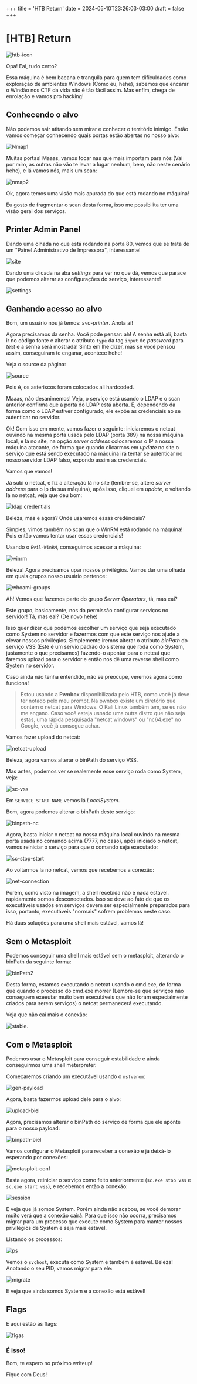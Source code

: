 +++
title = 'HTB Return'
date = 2024-05-10T23:26:03-03:00
draft = false
+++

# [HTB] Return

![htb-icon](https://github.com/bielzaoo/bielzaoo.github.io/blob/main/images/htb.png?raw=true)

Opa! Eai, tudo certo?

Essa máquina é bem bacana e tranquila para quem tem dificuldades como exploração de ambientes Windows (Como eu, hehe), sabemos que encarar o Windão nos CTF da vida não é tão fácil assim. Mas enfim, chega de enrolação e vamos pro hacking!

## Conhecendo o alvo
Não podemos sair atitando sem mirar e conhecer o território inimigo. Então vamos começar conhecendo quais portas estão abertas no nosso alvo:

![Nmap1](https://raw.githubusercontent.com/bielzaoo/bielzaoo.github.io/main/images/return-htb/nmap1.png)

Muitas portas! Maaas, vamos focar nas que mais importam para nós (Vai por mim, as outras não vão te levar a lugar nenhum, bem, não neste cenário hehe), e lá vamos nós, mais um scan:

![nmap2](https://raw.githubusercontent.com/bielzaoo/bielzaoo.github.io/main/images/return-htb/nmap2.png)

Ok, agora temos uma visão mais apurada do que está rodando no máquina!

Eu gosto de fragmentar o scan desta forma, isso me possibilita ter uma visão geral dos serviços.

## Printer Admin Panel
Dando uma olhada no que está rodando na porta 80, vemos que se trata de um "Painel Administrativo de Impressora", interessante!

![site](https://raw.githubusercontent.com/bielzaoo/bielzaoo.github.io/main/images/return-htb/site.png)

Dando uma clicada na aba *settings* para ver no que dá, vemos que parace que podemos alterar as configurações do serviço, interessante!

![settings](https://raw.githubusercontent.com/bielzaoo/bielzaoo.github.io/main/images/return-htb/settings-site.png)

## Ganhando acesso ao alvo
Bom, um usuário nós já temos: *svc-printer*.  Anota ai!

Agora precisamos da senha. Você pode pensar: ah! A senha está ali, basta ir no código fonte e alterar o atributo `type` da tag `input` de *password* para *text* e a senha será mostrada! Sinto em lhe dizer, mas se você pensou assim, conseguiram te enganar, acontece hehe!

Veja o source da página:

![source](https://raw.githubusercontent.com/bielzaoo/bielzaoo.github.io/main/images/return-htb/settings-site.png)

Pois é, os asteriscos foram colocados ali hardcoded.

Maaas, não desanimemos! Veja, o serviço está usando o LDAP e o scan anterior confirma que a porta do LDAP está aberta. E, dependendo da forma como o LDAP estiver configurado, ele expõe as credenciais ao se autenticar no servidor.

Ok! Com isso em mente, vamos fazer o seguinte: iniciaremos o netcat ouvindo na mesma porta usada pelo LDAP (porta 389) na nossa máquina local, e lá no site, na opção *server address* colocaremos o IP a nossa máquina atacante, de forma que quando clicarmos em *update* no site o serviço que está sendo executado na máquina irá tentar se autenticar no nosso servidor LDAP falso, expondo assim as credenciais.

Vamos que vamos!

Já subi o netcat, e fiz a alteração lá no site (lembre-se, altere *server address* para o ip da sua máquina), após isso, cliquei em *update*, e voltando lá no netcat, veja que deu bom:

![ldap credentials](https://raw.githubusercontent.com/bielzaoo/bielzaoo.github.io/main/images/return-htb/ldap-creds.png)

Beleza, mas e agora? Onde usaremos essas credênciais?

Simples, vimos também no scan que o WinRM está rodando na máquina! Pois então vamos tentar usar essas credenciais!

Usando o `Evil-WinRM`, conseguimos  acessar a máquina:

![winrm](https://github.com/bielzaoo/bielzaoo.github.io/blob/main/images/return-htb/winrm-login.png?raw=true)

Beleza! Agora precisamos upar nossos privilégios. Vamos dar uma olhada em quais grupos nosso usuário pertence:

![whoami-groups](https://github.com/bielzaoo/bielzaoo.github.io/blob/main/images/return-htb/whoami-groups.png?raw=true)

Ah! Vemos que fazemos parte do grupo *Server Operators*, tá, mas eai?

Este grupo, basicamente, nos da permissão configurar serviços no servidor! Tá, mas eai? (De novo hehe)

Isso quer dizer que podemos escolher um serviço que seja executado como System no servidor e fazermos com que este serviço nos ajude a elevar nossos privilégios. Simplemente iremos alterar o atributo *binPath* do serviço VSS (Este é um servio padrão do sistema que roda como System, justamente o que precisamos) fazendo-o apontar para o netcat que faremos upload para o servidor e então nos dê uma reverse shell como System no servidor.

Caso ainda não tenha entendido, não se preocupe, veremos agora como funciona!

> Estou usando a **Pwnbox** disponibilizada pelo HTB, como você já deve ter notado pelo meu prompt. Na pwnbox existe um diretório que contém o netcat para Windows. O Kali Linux também tem, se eu não me engano. Caso você esteja usnado uma outra distro que não seja estas, uma rápida pesquisada "netcat windows" ou "nc64.exe" no Google, vocẽ já consegue achar.

Vamos fazer upload do netcat:

![netcat-upload](https://github.com/bielzaoo/bielzaoo.github.io/blob/main/images/return-htb/upload-ncat.png?raw=true)

Beleza, agora vamos alterar o binPath do serviço VSS.

Mas antes, podemos ver se realemente esse serviço roda como System, veja:

![sc-vss](https://github.com/bielzaoo/bielzaoo.github.io/blob/main/images/return-htb/sc-vss.png?raw=true)

Em `SERVICE_START_NAME` vemos lá *LocalSystem*.

Bom, agora podemos alterar o binPath deste serviço:

![binpath-nc](https://github.com/bielzaoo/bielzaoo.github.io/blob/main/images/return-htb/binpath_alterado.png?raw=true)

Agora, basta iniciar o netcat na nossa máquina local  ouvindo na mesma porta usada no comando acima (7777, no caso), após iniciado o netcat, vamos reiniciar o serviço para que o comando seja executado:

![sc-stop-start](https://github.com/bielzaoo/bielzaoo.github.io/blob/main/images/return-htb/sc-stop-start.png?raw=true)

Ao voltarmos la no netcat, vemos que recebemos a conexão:

![net-connection](https://github.com/bielzaoo/bielzaoo.github.io/blob/main/images/return-htb/ncat-connection.png?raw=true)

Porém, como visto na imagem, a shell recebida não é nada estável. rapidamente somos desconectados. Isso se deve ao fato de que os executáveis usados em serviços devem ser especialmente preparados para isso, portanto, executáveis "normais" sofrem problemas neste caso.

Há duas soluções para uma shell mais estável, vamos lá!

## Sem o Metasploit
Podemos conseguir uma shell mais estável sem o metasploit, alterando o binPath da seguinte forma:

![binPath2](https://github.com/bielzaoo/bielzaoo.github.io/blob/main/images/return-htb/binpath-updated2.png?raw=true)

Desta forma, estamos executando o netcat usando o cmd.exe, de forma que quando o processo do cmd.exe morrer (Lembre-se que serviços não conseguem exeeutar muito bem executáveis que não foram especialmente criados para serem serviços) o netcat permanecerá executando.

Veja que não cai mais o conexão:

![stable](https://github.com/bielzaoo/bielzaoo.github.io/blob/main/images/return-htb/shell-system-stable.png?raw=true).

## Com o Metasploit
Podemos usar o Metasploit para conseguir estabilidade e ainda conseguirmos uma shell meterpreter.

Começaremos criando um executável usando o `msfvenom`:

![gen-payload](https://github.com/bielzaoo/bielzaoo.github.io/blob/main/images/return-htb/gen-payload.png?raw=true)

Agora, basta fazermos upload dele para o alvo:

![upload-biel](https://github.com/bielzaoo/bielzaoo.github.io/blob/main/images/return-htb/upload-biel.png?raw=true)

Agora, precisamos alterar o binPath do serviço de forma que ele aponte para o nosso payload:

![binpath-biel](https://github.com/bielzaoo/bielzaoo.github.io/blob/main/images/return-htb/binpath-biel.png?raw=true)

Vamos configurar o Metasploit para receber a conexão e já deixá-lo esperando por conexões:

![metasploit-conf](https://github.com/bielzaoo/bielzaoo.github.io/blob/main/images/return-htb/metasploit-conf.png?raw=true)

Basta agora, reiniciar o serviço como feito anteriormente (`sc.exe stop vss` e `sc.exe start vss`), e recebemos então a conexão:

![session](https://github.com/bielzaoo/bielzaoo.github.io/blob/main/images/return-htb/sessions-meterpreter.png?raw=true)

E veja que já somos System. Porém ainda não acabou, se você demorar muito verá que a conexão cairá. Para que isso não ocorra, precisamos migrar para um processo que execute como System para manter nossos privilégios de System e seja mais estável.

Listando os processos:

![ps](https://github.com/bielzaoo/bielzaoo.github.io/blob/main/images/return-htb/ps.png?raw=true)

Vemos o `svchost`, executa como System e também é estável. Beleza! Anotando o seu PID, vamos migrar para ele:

![migrate](https://github.com/bielzaoo/bielzaoo.github.io/blob/main/images/return-htb/migrate.png?raw=true)

E veja que ainda somos System e a conexão está estável!

## Flags

E aqui estão as flags:

![flgas](https://github.com/bielzaoo/bielzaoo.github.io/blob/main/images/return-htb/user-root-flag.png?raw=true)

### É isso!
Bom, te espero no próximo writeup!

Fique com Deus!
